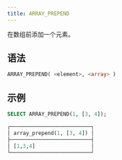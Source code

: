 ```yaml
---
title: ARRAY_PREPEND
---
```


在数组前添加一个元素。

## 语法

```sql
ARRAY_PREPEND( <element>, <array> )
```

## 示例

```sql
SELECT ARRAY_PREPEND(1, [3, 4]);

┌──────────────────────────┐
│ array_prepend(1, [3, 4]) │
├──────────────────────────┤
│ [1,3,4]                  │
└──────────────────────────┘
```
